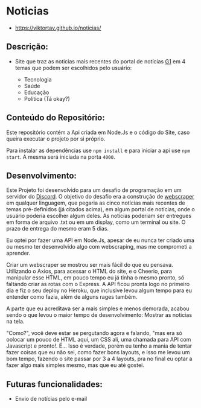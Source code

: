 # Noticias

* https://viktortav.github.io/noticias/

## Descrição:

* Site que traz as noticias mais recentes do portal de notícias [G1](https://g1.globo.com/) em 4 temas que podem ser escolhidos pelo usuário:

  - Tecnologia
  - Saúde 
  - Educação 
  - Política (Tá okay?)

## Conteúdo do Repositório:

Este repositório contém a Api criada em Node.Js e o código do Site, caso queira executar o projeto por si próprio.

Para instalar as dependências use `npm install` e para iniciar a api use `npm start`. A mesma será iniciada na porta `4000`.

## Desenvolvimento:

Este Projeto foi desenvolvido para um desafio de programação em um servidor do [Discord](https://disboard.org/server/743482187365613641). O objetivo do desafio era a construção de [webscraper](https://pt.wikipedia.org/wiki/Coleta_de_dados_web) em qualquer linguagem, que pegaria as cinco notícias mais recentes de temas pré-definidos (já citados acima), em algum portal de notícias, onde o usuário poderia escolher algum deles. As notícias poderiam ser entregues em forma de arquivo .txt ou em um display, como um terminal ou site. O prazo de entrega do mesmo eram 5 dias.

Eu optei por fazer uma API em Node.Js, apesar de eu nunca ter criado uma ou mesmo ter desenvolvido algo com webscraping, mas me comprometi a aprender.

Criar um webscraper se mostrou ser mais fácil do que eu pensava. Utilizando o Axios, para acessar o HTML do site, e o Cheerio, para manipular esse HTML, em pouco tempo eu já tinha o mesmo pronto, só faltando criar as rotas com o Express. A API ficou pronta logo no primeiro dia e fiz o seu deploy no Heroku, que inclusive levou algum tempo para eu entender como fazia, além de alguns rages também. 

A parte que eu acreditava ser a mais simples e menos demorada, acabou sendo o que levou o maior tempo de desenvolvimento: Mostrar as noticias na tela.

"Como?", você deve estar se pergutando agora e falando, "mas era só oolocar um pouco de HTML aqui, um CSS ali, uma chamada para API com Javascript e pronto!. É... Isso é verdade, porém eu tenho a mania de tentar fazer coisas que eu não sei, como fazer bons layouts, e isso me levou um bom tempo, fazendo o site passar por 3 a 4 layouts, pra no final eu optar a fazer algo mais simples mesmo, mas que eu até gostei.

## Futuras funcionalidades:

* Envio de notícias pelo e-mail


